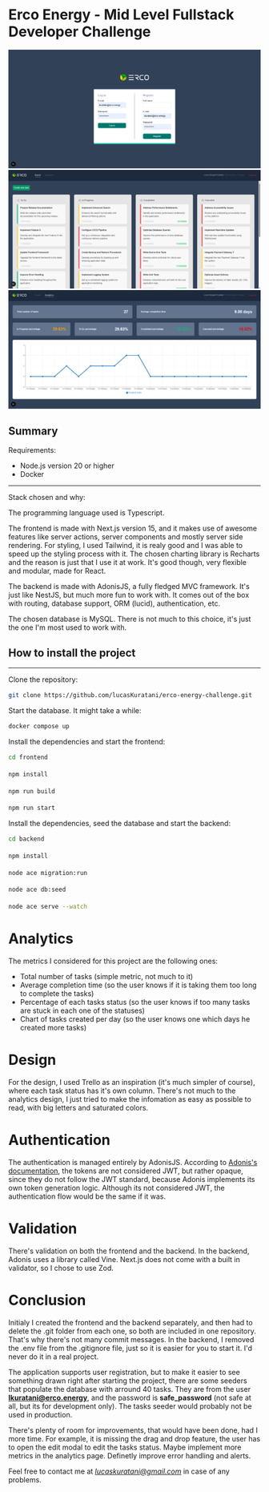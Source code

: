 # Erco Energy - Mid Level Fullstack Developer Challenge

![Login](images/login.png)
![Board](images/board.png)
![Analytics](images/analytics.png)

## Summary

Requirements:

- Node.js version 20 or higher
- Docker

---

Stack chosen and why:

The programming language used is Typescript.

The frontend is made with Next.js version 15, and it makes use of awesome features like server actions, server components and mostly server side rendering. For styling, I used Tailwind, it is realy good and I was able to speed up the styling process with it. The chosen charting library is Recharts and the reason is just that I use it at work. It's good though, very flexible and modular, made for React.

The backend is made with AdonisJS, a fully fledged MVC framework. It's just like NestJS, but much more fun to work with. It comes out of the box with routing, database support, ORM (lucid), authentication, etc.

The chosen database is MySQL. There is not much to this choice, it's just the one I'm most used to work with. 

## How to install the project

---

Clone the repository:

```bash
git clone https://github.com/lucasKuratani/erco-energy-challenge.git
```

Start the database. It might take a while:

```bash
docker compose up
```

Install the dependencies and start the frontend:

```bash
cd frontend

npm install

npm run build

npm run start
```

Install the dependencies, seed the database and start the backend:

```bash
cd backend

npm install

node ace migration:run

node ace db:seed

node ace serve --watch
```

# Analytics

The metrics I considered for this project are the following ones:

- Total number of tasks (simple metric, not much to it)
- Average completion time (so the user knows if it is taking them too long to complete the tasks)
- Percentage of each tasks status (so the user knows if too many tasks are stuck in each one of the statuses)
- Chart of tasks created per day (so the user knows one which days he created more tasks)

# Design

For the design, I used Trello as an inspiration (it's much simpler of course), where each task status has it's own column. There's not much to the analytics design, I just tried to make the infomation as easy as possible to read, with big letters and saturated colors.

# Authentication

The authentication is managed entirely by AdonisJS. According to [Adonis's documentation]('https://docs.adonisjs.com/guides/authentication/access-tokens-guard'), the tokens are not considered JWT, but rather opaque, since they do not follow the JWT standard, because Adonis implements its own token generation logic. Although its not considered JWT, the authentication flow would be the same if it was.

# Validation

There's validation on both the frontend and the backend. In the backend, Adonis uses a library called Vine. Next.js does not come with a built in validator, so I chose to use Zod.

# Conclusion

Initialy I created the frontend and the backend separately, and then had to delete the .git folder from each one, so both are included in one repository. That's why there's not many commit messages. In the backend, I removed the .env file from the .gitignore file, just so it is easier for you to start it. I'd never do it in a real project.

The application supports user registration, but to make it easier to see something drawn right after starting the project, there are some seeders that populate the database with arround 40 tasks. They are from the user **lkuratani@erco.energy**, and the password is **safe_password** (not safe at all, but its for development only). The tasks seeder would probably not be used in production.

There's plenty of room for improvements, that would have been done, had I more time. For example, it is missing the drag and drop feature, the user has to open the edit modal to edit the tasks status. Maybe implement more metrics in the analytics page. Definetly improve error handling and alerts.

Feel free to contact me at *lucaskuratani@gmail.com* in case of any problems.
